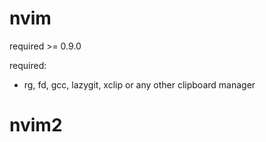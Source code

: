 # nvim
required >= 0.9.0

required:
  - rg, fd, gcc, lazygit, xclip or any other clipboard manager
# nvim2
